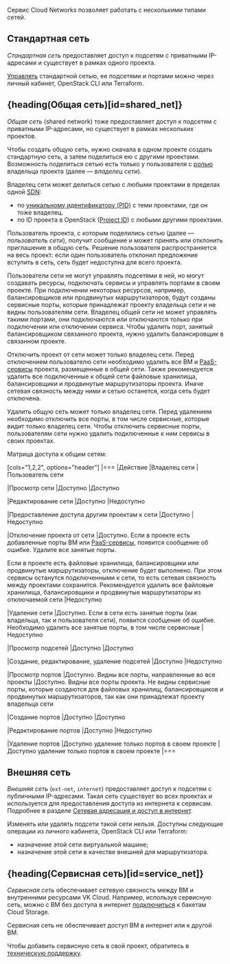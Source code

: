Сервис Cloud Networks позволяет работать с несколькими типами сетей.

## Стандартная сеть

_Стандартная сеть_ предоставляет доступ к подсетям с приватными IP-адресами и существует в рамках одного проекта.

[Управлять](../../service-management/) стандартной сетью, ее подсетями и портами можно через личный кабинет, OpenStack CLI или Terraform.

## {heading(Общая сеть)[id=shared_net]}

_Общая сеть_ (shared network) тоже предоставляет доступ к подсетям с приватными IP-адресами, но существует в рамках нескольких проектов.

Чтобы создать общую сеть, нужно сначала в одном проекте создать стандартную сеть, а затем поделиться ею с другими проектами. Возможность поделиться сетью есть только у пользователя с [ролью](/ru/tools-for-using-services/account/concepts/rolesandpermissions) владельца проекта (далее — _владелец сети_).

Владелец сети может делиться сетью с любыми проектами в пределах одной [SDN](../sdn):

- по [уникальному идентификатору (PID)](/ru/tools-for-using-services/account/service-management/project-settings/manage#poluchenie_identifikatora_proekta) с теми проектами, где он тоже владелец.
- по ID проекта в OpenStack ([Project ID](/ru/tools-for-using-services/api/rest-api/endpoints#poluchenie_project_id)) с любыми другими проектами.

Пользователь проекта, с которым поделились сетью (далее — _пользователь сети_), получит сообщение и может принять или отклонить приглашение в общую сеть. Решение пользователя распространяется на весь проект: если один пользователь отклонил предложение вступить в сеть, сеть будет недоступна для всего проекта.

Пользователи сети не могут управлять подсетями в ней, но могут создавать ресурсы, подключать сервисы и управлять портами в своем проекте. При подключении некоторых ресурсов, например, балансировщиков или продвинутых маршрутизаторов, будут созданы сервисные порты, которые принадлежат проекту владельца сети и не видны пользователям сети. Владелец общей сети не может управлять такими портами, они подключаются или отключаются только при подключении или отключении сервиса. Чтобы удалить порт, занятый балансировщиком связанного проекта, нужно удалить балансировщик в связанном проекте.

Отключить проект от сети может только владелец сети. Перед отключением пользователю сети необходимо удалить все ВМ и [PaaS-сервисы](/ru/intro/start/concepts/architecture) проекта, размещенные в общей сети. Также рекомендуется удалить все подключенные к общей сети файловые хранилища, балансировщики и продвинутые маршрутизаторы проекта. Иначе сетевая связность между ними и сетью останется, когда сеть будет отключена.

Удалить общую сеть может только владелец сети. Перед удалением необходимо отключить все порты, в том числе сервисные, которые видит только владелец сети. Чтобы отключить сервисные порты, пользователям сети нужно удалить подключенные к ним сервисы в своих проектах.

Матрица доступа к общим сетям:

[cols="1,2,2", options="header"]
|===
|Действие
|Владелец сети
|Пользователь сети

|Просмотр сети
|Доступно
|Доступно

|Редактирование сети
|Доступно
|Недоступно

|Предоставление доступа другим проектам к сети
|Доступно
|Недоступно

|Отключение проекта от сети
|Доступно. Если в проекте есть добавленные порты ВМ или [PaaS-сервисы](/ru/intro/start/concepts/architecture), появится сообщение об ошибке. Удалите все занятые порты.

Если в проекте есть файловые хранилища, балансировщики или продвинутые маршрутизаторы, отключение будет выполнено. При этом сервисы останутся подключенными к сети, то есть сетевая связность между проектами сохранится. Рекомендуется удалить все файловые хранилища, балансировщики и продвинутые маршрутизаторы из отключаемой сети
|Недоступно

|Удаление сети
|Доступно. Если в сети есть занятые порты (как владельца, так и пользователя сети), появится сообщение об ошибке. Необходимо удалить все занятые порты, в том числе сервисные
|Недоступно

|Просмотр подсетей
|Доступно
|Доступно

|Создание, редактирование, удаление подсетей
|Доступно
|Недоступно

|Просмотр портов
|Доступно. Видны все порты, направленные во все проекты
|Доступно. Видны все порты проекта. Не видны сервисные порты, которые создаются для файловых хранилищ, балансировщиков и продвинутых маршрутизаторов, так как они принадлежат проекту владельца сети

|Создание портов
|Доступно
|Доступно

|Редактирование портов
|Доступно
|Недоступно

|Удаление портов
|Доступно удаление только портов в своем проекте
|Доступно удаление только портов в своем проекте
|===

## Внешняя сеть

_Внешняя сеть_ (`ext-net`, `internet`) предоставляет доступ к подсетям с публичными IP-адресами. Такая сеть существует во всех проектах и используется для предоставления доступа из интернета к сервисам. Подробнее в разделе [Сетевая адресация и доступ в интернет](../ips-and-inet).

Изменять или удалять подсети такой сети нельзя. Доступны следующие операции из личного кабинета, OpenStack CLI или Terraform:

- назначение этой сети виртуальной машине;
- назначение этой сети в качестве внешней для маршрутизатора.

## {heading(Сервисная сеть)[id=service_net]}

_Сервисная сеть_ обеспечивает сетевую связность между ВМ и внутренними ресурсами VK Cloud. Например, используя сервисную сеть, можно с ВМ без доступа в интернет [подключиться](/ru/networks/vnet/how-to-guides/s3-service-net) к бакетам Cloud Storage.

Сервисная сеть не обеспечивает доступ ВМ в интернет или к другой ВМ.

Чтобы добавить сервисную сеть в свой проект, обратитесь в [техническую поддержку](/ru/contacts).
